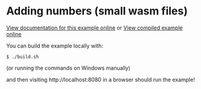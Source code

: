 # Adding numbers (small wasm files)

[View documentation for this example online][dox] or [View compiled example
online][compiled]

[dox]: https://rustwasm.github.io/wasm-bindgen/examples/add.html
[compiled]: https://rustwasm.github.io/wasm-bindgen/exbuild/add/

You can build the example locally with:

```
$ ./build.sh
```

(or running the commands on Windows manually)

and then visiting http://localhost:8080 in a browser should run the example!
